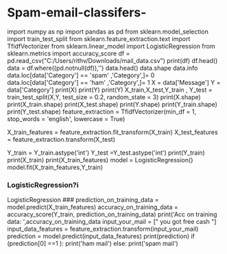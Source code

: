 # Spam-email-classifers-
import numpy as np 
import pandas as pd 
from sklearn.model_selection import train_test_split
from sklearn.feature_extraction.text  import TfidfVectorizer
from sklearn.linear_model import LogisticRegression 
from sklearn.metrics import accuracy_score 
df = pd.read_csv("C:/Users/rithv/Downloads/mail_data.csv")
print(df)
df.head()
data = df.where((pd.notnull(df)),'')
data.head()
data.shape
data.info
data.loc[data['Category'] == 'spam' ,'Category',]= 0
data.loc[data['Category'] == 'ham' ,'Category',]= 1
X = data['Message']
Y = data['Category']
print(X)
print(Y)
print(Y)
X_train,X_test,Y_train , Y_test =  train_test_split(X,Y, test_size = 0.2, random_state = 3)
print(X.shape)
print(X_train.shape)
print(X_test.shape)
print(Y.shape)
print(Y_train.shape)
print(Y_test.shape)
feature_extraction = TfidfVectorizer(min_df = 1, stop_words = 'english', lowercase = True)

X_train_features = feature_extraction.fit_transform(X_train)
X_test_features = feature_extraction.transform(X_test)

Y_train = Y_train.astype('int')
Y_test =Y_test.astype('int')
print(Y_train)
print(X_train)
print(X_train_features)
model = LogisticRegression()
model.fit(X_train_features,Y_train)
### LogisticRegression?i
LogisticRegression ###
prediction_on_training_data = model.predict(X_train_features)
accuracy_on_training_data = accuracy_score(Y_train, prediction_on_training_data)
print('Acc on training data: ',accuracy_on_training_data
input_your_mail = [" you got free cash "]
input_data_features = feature_extraction.transform(input_your_mail)
prediction = model.predict(input_data_features)
print(prediction)
if (prediction[0] ==1 ):
    print('ham mail')
else:
    print('spam mail')
    
